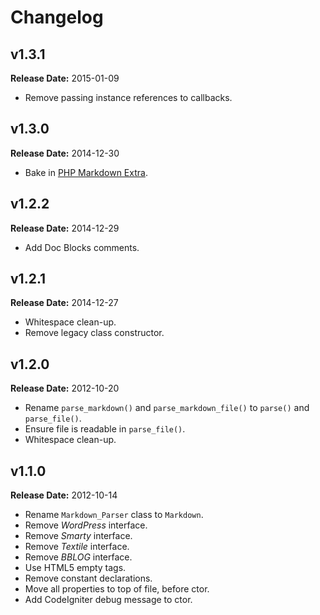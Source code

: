 # Changelog

## v1.3.1

**Release Date:** 2015-01-09

- Remove passing instance references to callbacks.

## v1.3.0

**Release Date:** 2014-12-30

- Bake in [PHP Markdown Extra](https://michelf.ca/projects/php-markdown/extra/).

## v1.2.2

**Release Date:** 2014-12-29

- Add Doc Blocks comments.

## v1.2.1

**Release Date:** 2014-12-27

- Whitespace clean-up.
- Remove legacy class constructor.

## v1.2.0

**Release Date:** 2012-10-20

- Rename `parse_markdown()` and `parse_markdown_file()` to `parse()` and `parse_file()`.
- Ensure file is readable in `parse_file()`.
- Whitespace clean-up.

## v1.1.0

**Release Date:** 2012-10-14

- Rename `Markdown_Parser` class to `Markdown`.
- Remove *WordPress* interface.
- Remove *Smarty* interface.
- Remove *Textile* interface.
- Remove *BBLOG* interface.
- Use HTML5 empty tags.
- Remove constant declarations.
- Move all properties to top of file, before ctor.
- Add CodeIgniter debug message to ctor.
